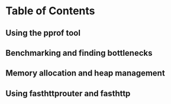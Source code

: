 # Table of Contents

## Using the pprof tool

## Benchmarking and finding bottlenecks

## Memory allocation and heap management

## Using fasthttprouter and fasthttp
